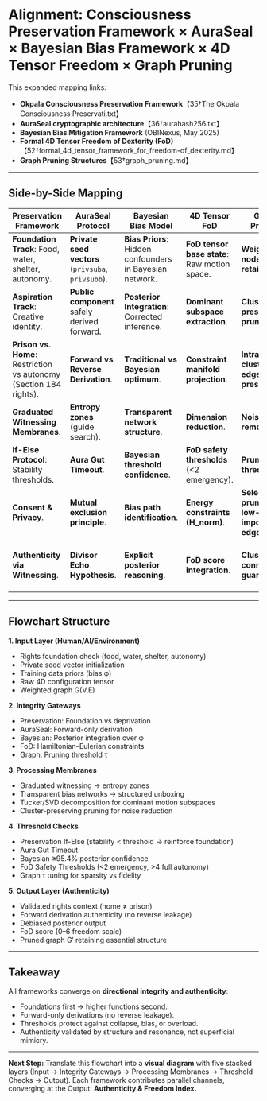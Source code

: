 # Alignment: Consciousness Preservation Framework × AuraSeal × Bayesian Bias Framework × 4D Tensor Freedom × Graph Pruning

This expanded mapping links:
- **Okpala Consciousness Preservation Framework**【35†The Okpala Consciousness Preservati.txt】
- **AuraSeal cryptographic architecture**【36†aurahash256.txt】
- **Bayesian Bias Mitigation Framework** (OBINexus, May 2025)
- **Formal 4D Tensor Freedom of Dexterity (FoD)**【52†formal_4d_tensor_framework_for_freedom-of_dexterity.md】
- **Graph Pruning Structures**【53†graph_pruning.md】

---

## Side-by-Side Mapping

| **Preservation Framework** | **AuraSeal Protocol** | **Bayesian Bias Model** | **4D Tensor FoD** | **Graph Pruning** | **Shared Principle** |
|-----------------------------|-----------------------|-------------------------|------------------|------------------|----------------------|
| **Foundation Track**: Food, water, shelter, autonomy. | **Private seed vectors** (`privsuba`, `privsubb`). | **Bias Priors**: Hidden confounders in Bayesian network. | **FoD tensor base state**: Raw motion space. | **Weight ≥ τ nodes retained**. | Integrity starts at foundational layer. |
| **Aspiration Track**: Creative identity. | **Public component** safely derived forward. | **Posterior Integration**: Corrected inference. | **Dominant subspace extraction**. | **Cluster-preserving pruning**. | Higher function emerges only if foundation intact. |
| **Prison vs. Home**: Restriction vs autonomy (Section 184 rights). | **Forward vs Reverse Derivation**. | **Traditional vs Bayesian optimum**. | **Constraint manifold projection**. | **Intra-cluster edges preserved**. | Authenticity requires correct classification, not surface structure. |
| **Graduated Witnessing Membranes**. | **Entropy zones** (guide search). | **Transparent network structure**. | **Dimension reduction**. | **Noise edge removal**. | Exploration must be scaffolded, not cut off. |
| **If-Else Protocol**: Stability thresholds. | **Aura Gut Timeout**. | **Bayesian threshold confidence**. | **FoD safety thresholds** (<2 emergency). | **Pruning threshold τ**. | Thresholds guard against collapse or overload. |
| **Consent & Privacy**. | **Mutual exclusion principle**. | **Bias path identification**. | **Energy constraints (H_norm)**. | **Selective pruning of low-importance edges**. | Protects integrity by limiting leakage. |
| **Authenticity via Witnessing**. | **Divisor Echo Hypothesis**. | **Explicit posterior reasoning**. | **FoD score integration**. | **Cluster connectivity guarantee**. | Authenticity validated through structure, not mimicry. |

---

## Flowchart Structure

**1. Input Layer (Human/AI/Environment)**
- Rights foundation check (food, water, shelter, autonomy)
- Private seed vector initialization
- Training data priors (bias φ)
- Raw 4D configuration tensor
- Weighted graph G(V,E)

**2. Integrity Gateways**
- Preservation: Foundation vs deprivation
- AuraSeal: Forward-only derivation
- Bayesian: Posterior integration over φ
- FoD: Hamiltonian–Eulerian constraints
- Graph: Pruning threshold τ

**3. Processing Membranes**
- Graduated witnessing → entropy zones
- Transparent bias networks → structured unboxing
- Tucker/SVD decomposition for dominant motion subspaces
- Cluster-preserving pruning for noise reduction

**4. Threshold Checks**
- Preservation If-Else (stability < threshold → reinforce foundation)
- Aura Gut Timeout
- Bayesian ≥95.4% posterior confidence
- FoD Safety Thresholds (<2 emergency, >4 full autonomy)
- Graph τ tuning for sparsity vs fidelity

**5. Output Layer (Authenticity)**
- Validated rights context (home ≠ prison)
- Forward derivation authenticity (no reverse leakage)
- Debiased posterior output
- FoD score (0–6 freedom scale)
- Pruned graph G′ retaining essential structure

---

## Takeaway
All frameworks converge on **directional integrity and authenticity**:
- Foundations first → higher functions second.  
- Forward-only derivations (no reverse leakage).  
- Thresholds protect against collapse, bias, or overload.  
- Authenticity validated by structure and resonance, not superficial mimicry.

---

**Next Step:** Translate this flowchart into a **visual diagram** with five stacked layers (Input → Integrity Gateways → Processing Membranes → Threshold Checks → Output). Each framework contributes parallel channels, converging at the Output: **Authenticity & Freedom Index.**

